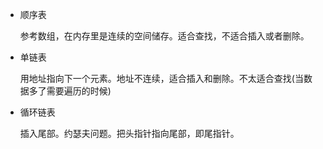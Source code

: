 * 顺序表

    参考数组，在内存里是连续的空间储存。适合查找，不适合插入或者删除。
* 单链表

    用地址指向下一个元素。地址不连续，适合插入和删除。不太适合查找(当数据多了需要遍历的时候) 
 * 循环链表

    插入尾部。约瑟夫问题。把头指针指向尾部，即尾指针。